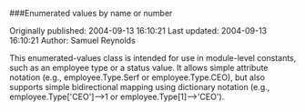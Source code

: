 ###Enumerated values by name or number

Originally published: 2004-09-13 16:10:21
Last updated: 2004-09-13 16:10:21
Author: Samuel Reynolds

This enumerated-values class is intended for use in module-level constants, such as an employee type or a status value. It allows simple attribute notation (e.g., employee.Type.Serf or employee.Type.CEO), but also supports simple bidirectional mapping using dictionary notation (e.g., employee.Type['CEO']-->1 or employee.Type[1]-->'CEO').